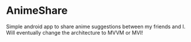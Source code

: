 AnimeShare
==========

Simple android app to share anime suggestions between my friends and I. Will eventually change the architecture to MVVM or MVI!
